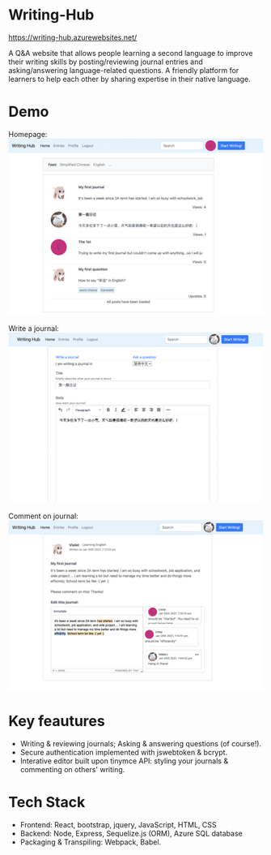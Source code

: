 # Writing-Hub
https://writing-hub.azurewebsites.net/

A Q&amp;A website that allows people learning a second language to improve their writing skills by posting/reviewing journal entries and asking/answering language-related questions.
A friendly platform for learners to help each other by sharing expertise in their native language.

# Demo
Homepage:
<br>
![Homepage](/Demo/Homepage.png)
<br>
<br>
Write a journal:
<br>
![Homepage](/Demo/Writing.png)
<br>
<br>
Comment on journal:
<br>
![Homepage](/Demo/Comment.png)

# Key feautures
* Writing & reviewing journals; Asking & answering questions (of course!).
* Secure authentication implemented with jswebtoken & bcrypt.
* Interative editor built upon tinymce API: styling your journals & commenting on others' writing.

# Tech Stack
* Frontend: React, bootstrap, jquery, JavaScript, HTML, CSS
* Backend: Node, Express, Sequelize.js (ORM), Azure SQL database
* Packaging & Transpiling: Webpack, Babel.
